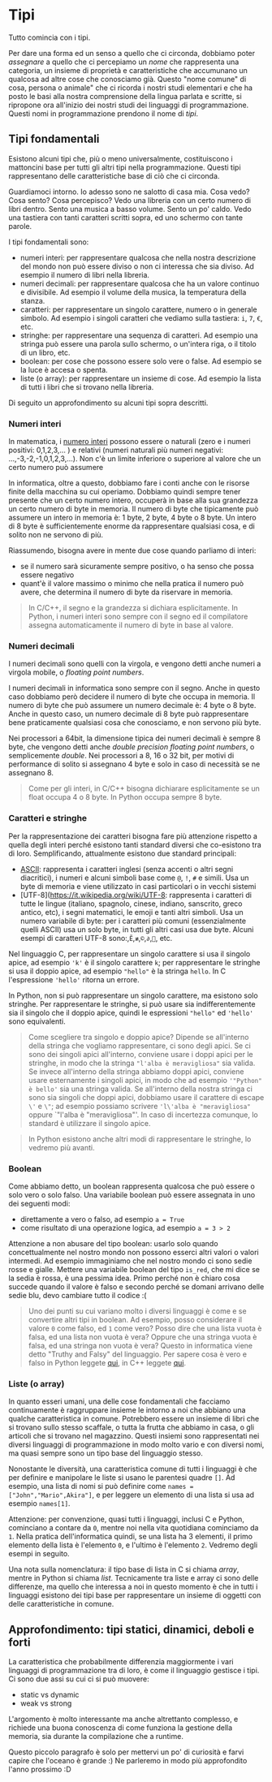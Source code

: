 # Tipi

Tutto comincia con i tipi. 

Per dare una forma ed un senso a quello che ci circonda, dobbiamo poter _assegnare_ a quello che ci percepiamo un _nome_ che rappresenta una categoria, un insieme di proprietà e caratteristiche che accumunano un qualcosa ad altre cose che conosciamo già. Questo "nome comune" di cosa, persona o animale" che ci ricorda i nostri studi elementari e che ha posto le basi alla nostra comprensione della lingua parlata e scritte, si ripropone ora all'inizio dei nostri studi dei linguaggi di programmazione. Questi nomi in programmazione prendono il nome di _tipi_.

## Tipi fondamentali
Esistono alcuni tipi che, più o meno universalmente, costituiscono i mattoncini base per tutti gli altri tipi nella programmazione. Questi tipi rappresentano delle caratteristiche base di ciò che ci circonda.

Guardiamoci intorno. Io adesso sono ne salotto di casa mia. Cosa vedo? Cosa sento? Cosa percepisco? Vedo una libreria con un certo numero di libri dentro. Sento una musica a basso volume. Sento un po' caldo. Vedo una tastiera con tanti caratteri scritti sopra, ed uno schermo con tante parole. 

I tipi fondamentali sono:
 - numeri interi: per rappresentare qualcosa che nella nostra descrizione del mondo non può essere diviso o non ci interessa che sia diviso. Ad esempio il numero di libri nella libreria.
 - numeri decimali: per rappresentare qualcosa che ha un valore continuo e divisibile. Ad esempio il volume della musica, la temperatura della stanza.
 - caratteri: per rappresentare un singolo carattere, numero o in generale simbolo. Ad esempio i singoli caratteri che vediamo sulla tastiera: `i`, `7`, `€`, etc.
 - stringhe: per rappresentare una sequenza di caratteri. Ad esempio una stringa può essere una parola sullo schermo, o un'intera riga, o il titolo di un libro, etc.
 - boolean: per cose che possono essere solo vere o false. Ad esempio se la luce è accesa o spenta.
 - liste (o array): per rappresentare un insieme di cose. Ad esempio la lista di tutti i libri che si trovano nella libreria.
 


Di seguito un approfondimento su alcuni tipi sopra descritti.

### Numeri interi
In matematica, i [numero interi](https://it.wikipedia.org/wiki/Numero_intero) possono essere o naturali (zero e i numeri positivi: 0,1,2,3,... ) e relativi (numeri naturali più numeri negativi: ...,-3,-2,-1,0,1,2,3,...). Non c'è un limite inferiore o superiore al valore che un certo numero può assumere

In informatica, oltre a questo, dobbiamo fare i conti anche con le risorse finite della macchina su cui operiamo. Dobbiamo quindi sempre tener presente che un certo numero intero, occuperà in base alla sua grandezza un certo numero di byte in memoria. Il numero di byte che tipicamente può assumere un intero in memoria è: 1 byte, 2 byte, 4 byte o 8 byte. Un intero di 8 byte è sufficientemente enorme da rappresentare qualsiasi cosa, e di solito non ne servono di più.

Riassumendo, bisogna avere in mente due cose quando parliamo di interi:
- se il numero sarà sicuramente sempre positivo, o ha senso che possa essere negativo
- quant'è il valore massimo o minimo che nella pratica il numero può avere, che determina il numero di byte da riservare in memoria.

> In C/C++, il segno e la grandezza si dichiara esplicitamente. In Python, i numeri interi sono sempre con il segno ed il compilatore assegna automaticamente il numero di byte in base al valore.

### Numeri decimali
I numeri decimali sono quelli con la virgola, e vengono detti anche numeri a virgola mobile, o _floating point numbers_.

I numeri decimali in informatica sono sempre con il segno. Anche in questo caso dobbiamo però decidere il numero di byte che occupa in memoria. Il numero di byte che può assumere un numero decimale è: 4 byte o 8 byte. Anche in questo caso, un numero decimale di 8 byte può rappresentare bene praticamente qualsiasi cosa che conosciamo, e non servono più byte.

Nei processori a 64bit, la dimensione tipica dei numeri decimali è sempre 8 byte, che vengono detti anche _double precision floating point numbers_, o semplicemente _double_. Nei processori a 8, 16 o 32 bit, per motivi di performance di solito si assegnano 4 byte e solo in caso di necessità se ne assegnano 8.

> Come per gli interi, in C/C++ bisogna dichiarare esplicitamente se un float occupa 4 o 8 byte. In Python occupa sempre 8 byte.

### Caratteri e stringhe
Per la rappresentazione dei caratteri bisogna fare più attenzione rispetto a quella degli interi perché esistono tanti standard diversi che co-esistono tra di loro. Semplificando, attualmente esistono due standard principali:
- [ASCII](https://it.wikipedia.org/wiki/ASCII): rappresenta i caratteri inglesi (senza accenti o altri segni diacritici), i numeri e alcuni simboli base come `@`, `!`, `#` e simili. Usa un byte di memoria e viene utilizzato in casi particolari o in vecchi sistemi
- [UTF-8](https://it.wikipedia.org/wiki/UTF-8: rappresenta i caratteri di tutte le lingue (italiano, spagnolo, cinese, indiano, sanscrito, greco antico, etc), i segni matematici, le emoji e tanti altri simboli. Usa un numero variabile di byte: per i caratteri più comuni (essenzialmente quelli ASCII) usa un solo byte, in tutti gli altri casi usa due byte. Alcuni esempi di caratteri UTF-8 sono:,`Ẽ`,`≢`,`©`,`∂`,`🌷`, etc.

Nel linguaggio C, per rappresentare un singolo carattere si usa il singolo apice, ad esempio `'k'` è il singolo carattere `k`; per rappresentare le stringhe si usa il doppio apice, ad esempio `"hello"` è la stringa `hello`. In C l'espressione `'hello'` ritorna un errore.

In Python, non si può rappresentare un singolo carattere, ma esistono solo stringhe. Per rappresentare le stringhe, si può usare sia indifferentemente sia il singolo che il doppio apice, quindi le espressioni `"hello"` ed `'hello'` sono equivalenti.

> Come scegliere tra singolo e doppio apice? Dipende se all'interno della stringa che vogliamo rappresentare, ci sono degli apici. Se ci sono dei singoli apici all'interno, conviene usare i doppi apici per le stringhe, in modo che la stringa `"l'alba è meravigliosa"` sia valida. Se invece all'interno della stringa abbiamo doppi apici, conviene usare esternamente i singoli apici, in modo che ad esempio `'"Python" è bello'` sia una stringa valida. Se all'interno della nostra stringa ci sono sia singoli che doppi apici, dobbiamo usare il carattere di escape `\'` e `\"`; ad esempio possiamo scrivere `'l\'alba è "meravigliosa"` oppure `"l'alba è \"meravigliosa\"'. In caso di incertezza comunque, lo standard è utilizzare il singolo apice.

> In Python esistono anche altri modi di rappresentare le stringhe, lo vedremo più avanti.

### Boolean
Come abbiamo detto, un boolean rappresenta qualcosa che può essere o  solo vero o solo falso. Una variabile boolean può essere assegnata in uno dei seguenti modi:
- direttamente a vero o falso, ad esempio `a = True`
- come risultato di una operazione logica, ad esempio `a = 3 > 2`

Attenzione a non abusare del tipo boolean: usarlo solo quando concettualmente nel nostro mondo non possono esserci altri valori o valori intermedi. Ad esempio immaginiamo che nel nostro mondo ci sono sedie rosse e gialle. Mettere una variabile boolean del tipo `is_red`, che mi dice se la sedia è rossa, è una pessima idea. Primo perché non è chiaro cosa succede quando il valore è falso e secondo perché se domani arrivano delle sedie blu, devo cambiare tutto il codice :(

> Uno dei punti su cui variano molto i diversi linguaggi è come e se convertire altri tipi in boolean. Ad esempio, posso considerare il valore `0` come falso, ed `1` come vero? Posso dire che una lista vuota è falsa, ed una lista non vuota è vera? Oppure che una stringa vuota è falsa, ed una stringa non vuota è vera? Questo in informatica viene detto "Truthy and Falsy" del linguaggio. Per sapere cosa è vero e falso in Python leggete [qui](https://docs.python.org/2.4/lib/truth.html), in C++ leggete [qui](https://www.geeksforgeeks.org/bool-data-type-in-c/).

### Liste (o array)
In quanto esseri umani, una delle cose fondamentali che facciamo continuamente è raggruppare insieme le intorno a noi che abbiano una qualche caratteristica in comune. Potrebbero essere un insieme di libri che si trovano sullo stesso scaffale, o tutta la frutta che abbiamo in casa, o gli articoli che si trovano nel magazzino. Questi insiemi sono rappresentati nei diversi linguaggi di programmazione in modo molto vario e con diversi nomi, ma quasi sempre sono un tipo base del linguaggio stesso.

Nonostante le diversità, una caratteristica comune di tutti i linguaggi è che per definire e manipolare le liste si usano le parentesi quadre `[]`. Ad esempio, una lista di nomi si può definire come `names = ["John","Mario",Akira"]`, e per leggere un elemento di una lista si usa ad esempio `names[1]`.

Attenzione: per convenzione, quasi tutti i linguaggi, inclusi C e Python, cominciano a contare da `0`, mentre noi nella vita quotidiana cominciamo da `1`. Nella pratica dell'informatica quindi, se una lista ha 3 elementi, il primo elemento della lista è l'elemento `0`, e l'ultimo è l'elemento `2`. Vedremo degli esempi in seguito.

Una nota sulla nomenclatura: il tipo base di lista in C si chiama _array_, mentre in Python si chiama _list_. Tecnicamente tra liste e array ci sono delle differenze, ma quello che interessa a noi in questo momento è che in tutti i linguaggi esistono dei tipi base per rappresentare un insieme di oggetti con delle caratteristiche in comune.


## Approfondimento: tipi statici, dinamici, deboli e forti
La caratteristica che probabilmente differenzia maggiormente i vari linguaggi di programmazione tra di loro, è come il linguaggio gestisce i tipi. Ci sono due assi su cui ci si può muovere:
- static vs dynamic
- weak vs strong

L'argomento è molto interessante ma anche altrettanto complesso, e richiede una buona conoscenza di come funziona la gestione della memoria, sia durante la compilazione che a runtime.

Questo piccolo paragrafo è solo per mettervi un po' di curiosità e farvi capire che l'oceano è grande :) Ne parleremo in modo più approfondito l'anno prossimo :D



